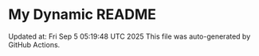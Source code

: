 # My Dynamic README
Updated at: Fri Sep  5 05:19:48 UTC 2025
This file was auto-generated by GitHub Actions.
